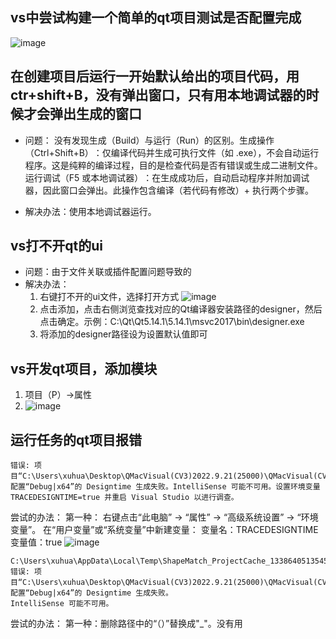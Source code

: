 ## vs中尝试构建一个简单的qt项目测试是否配置完成
![image](https://github.com/user-attachments/assets/b15a4e0d-ac9e-4de9-ad7b-d3343f50096b)

## 在创建项目后运行一开始默认给出的项目代码，用ctr+shift+B，没有弹出窗口，只有用本地调试器的时候才会弹出生成的窗口
- 问题：  没有发现​生成（Build）与运行（Run）的区别。生成操作（Ctrl+Shift+B）​：仅编译代码并生成可执行文件（如 .exe），​不会自动运行程序。这是纯粹的编译过程，目的是检查代码是否有错误或生成二进制文件。
​  运行调试（F5 或本地调试器）​：在生成成功后，​自动启动程序并附加调试器，因此窗口会弹出。此操作包含编译（若代码有修改）+ 执行两个步骤。

- 解决办法：使用本地调试器运行。

## vs打不开qt的ui
- 问题：由于文件关联或插件配置问题导致的
- 解决办法：
  1. 右键打不开的ui文件，选择打开方式
    ![image](https://github.com/user-attachments/assets/69841e90-7ca6-44e6-96ee-f1af64aae728)
  2. 点击添加，点击右侧浏览查找对应的Qt编译器安装路径的designer，然后点击确定。示例：C:\Qt\Qt5.14.1\5.14.1\msvc2017\bin\designer.exe
  3. 将添加的designer路径设为设置默认值即可

## vs开发qt项目，添加模块
1. 项目（P）->属性
2. ![image](https://github.com/user-attachments/assets/34694bbc-b02e-4339-9615-4e8403c31e42)

## 运行任务的qt项目报错
```
错误: 项目“C:\Users\xuhua\Desktop\QMacVisual(CV3)2022.9.21(25000)\QMacVisual(CV3)\QPlugins\ParaTools\ShapeMatch\ShapeMatch.vcxproj”和
配置“Debug|x64”的 Designtime 生成失败。IntelliSense 可能不可用。设置环境变量 TRACEDESIGNTIME=true 并重启 Visual Studio 以进行调查。
```

尝试的办法：
第一种：
  右键点击“此电脑” → “属性” → “高级系统设置” → “环境变量”。
  在“用户变量”或“系统变量”中新建变量：
​  变量名：TRACEDESIGNTIME
​  变量值：true
  ![image](https://github.com/user-attachments/assets/6d5e2bdd-2574-44e3-83fb-922590f72adf)


```
C:\Users\xuhua\AppData\Local\Temp\ShapeMatch_ProjectCache_133864051354515643.designtime.log:
错误: 项目“C:\Users\xuhua\Desktop\QMacVisual(CV3)2022.9.21(25000)\QMacVisual(CV3)\QPlugins\ParaTools\ShapeMatch\ShapeMatch.vcxproj”和配置“Debug|x64”的 Designtime 生成失败。
IntelliSense 可能不可用。
```
尝试的办法：
第一种：删除路径中的“（）”替换成"_"。没有用







